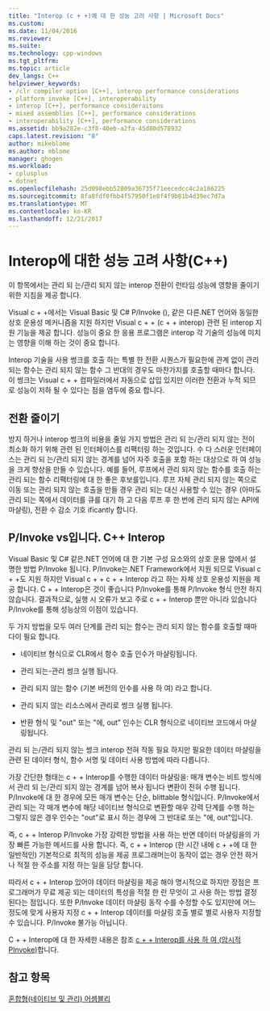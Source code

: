 ```yaml
---
title: "Interop (c + +)에 대 한 성능 고려 사항 | Microsoft Docs"
ms.custom: 
ms.date: 11/04/2016
ms.reviewer: 
ms.suite: 
ms.technology: cpp-windows
ms.tgt_pltfrm: 
ms.topic: article
dev_langs: C++
helpviewer_keywords:
- /clr compiler option [C++], interop performance considerations
- platform invoke [C++], interoperability
- interop [C++], performance consideraitons
- mixed assemblies [C++], performance considerations
- interoperability [C++], performance considerations
ms.assetid: bb9a282e-c3f8-40eb-a2fa-45d80d578932
caps.latest.revision: "8"
author: mikeblome
ms.author: mblome
manager: ghogen
ms.workload:
- cplusplus
- dotnet
ms.openlocfilehash: 25d098ebb52809a36735f71eecedcc4c2a186225
ms.sourcegitcommit: 8fa8fdf0fbb4f57950f1e8f4f9b81b4d39ec7d7a
ms.translationtype: MT
ms.contentlocale: ko-KR
ms.lasthandoff: 12/21/2017
---
```

# <a name="performance-considerations-for-interop-c"></a>Interop에 대한 성능 고려 사항(C++)
이 항목에서는 관리 되 는/관리 되지 않는 interop 전환이 런타임 성능에 영향을 줄이기 위한 지침을 제공 합니다.  
  
 Visual c + +에서는 Visual Basic 및 C# P/Invoke (), 같은 다른.NET 언어와 동일한 상호 운용성 메커니즘을 지원 하지만 Visual c + + (c + + interop) 관련 된 interop 지원 기능을 제공 합니다. 성능이 중요 한 응용 프로그램은 interop 각 기술의 성능에 미치는 영향을 이해 하는 것이 중요 합니다.  
  
 Interop 기술을 사용 썽크를 호출 하는 특별 한 전환 시퀀스가 필요한에 관계 없이 관리 되는 함수는 관리 되지 않는 함수 그 반대의 경우도 마찬가지를 호출할 때마다 합니다. 이 썽크는 Visual c + + 컴파일러에서 자동으로 삽입 있지만 이러한 전환과 누적 되므로 성능이 저하 될 수 있다는 점을 염두에 중요 합니다.  
  
## <a name="reducing-transitions"></a>전환 줄이기  
 방지 하거나 interop 썽크의 비용을 줄일 가지 방법은 관리 되 는/관리 되지 않는 전이 최소화 하기 위해 관련 된 인터페이스를 리팩터링 하는 것입니다. 수 다 스러운 인터페이스는 관리 되 는/관리 되지 않는 경계를 넘어 자주 호출을 포함 하는 대상으로 하 여 성능을 크게 향상을 만들 수 있습니다. 예를 들어, 루프에서 관리 되지 않는 함수를 호출 하는 관리 되는 함수 리팩터링에 대 한 좋은 후보를입니다. 루프 자체 관리 되지 않는 쪽으로 이동 또는 관리 되지 않는 호출을 만들 경우 관리 되는 대신 사용할 수 있는 경우 (아마도 관리 되는 쪽에서 데이터를 큐를 대기 하 고 다음 루프 후 한 번에 관리 되지 않는 API에 마샬링), 전환 수 감소 기호 ificantly 합니다.  
  
## <a name="pinvoke-vs-c-interop"></a>P/Invoke vs입니다. C++ Interop  
 Visual Basic 및 C# 같은.NET 언어에 대 한 기본 구성 요소와의 상호 운용 앞에서 설명한 방법 P/Invoke 됩니다. P/Invoke는.NET Framework에서 지원 되므로 Visual c + +도 지원 하지만 Visual c + + c + + Interop 라고 하는 자체 상호 운용성 지원을 제공 합니다. C + + Interop은 것이 좋습니다 P/Invoke를 통해 P/Invoke 형식 안전 하지 않습니다. 결과적으로, 실행 시 오류가 보고 주로 c + + Interop 뿐만 아니라 있습니다 P/Invoke를 통해 성능상의 이점이 있습니다.  
  
 두 가지 방법을 모두 여러 단계를 관리 되는 함수는 관리 되지 않는 함수를 호출할 때마다이 필요 합니다.  
  
-   네이티브 형식으로 CLR에서 함수 호출 인수가 마샬링됩니다.  
  
-   관리 되는-관리 썽크 실행 됩니다.  
  
-   관리 되지 않는 함수 (기본 버전의 인수를 사용 하 여) 라고 합니다.  
  
-   관리 되지 않는 리소스에서 관리로 썽크 실행 됩니다.  
  
-   반환 형식 및 "out" 또는 "에, out" 인수는 CLR 형식으로 네이티브 코드에서 마샬링됩니다.  
  
 관리 되 는/관리 되지 않는 썽크 interop 전혀 작동 필요 하지만 필요한 데이터 마샬링을 관련 된 데이터 형식, 함수 서명 및 데이터 사용 방법에 따라 다릅니다.  
  
 가장 간단한 형태는 c + + Interop를 수행한 데이터 마샬링을: 매개 변수는 비트 방식에서 관리 되 는/관리 되지 않는 경계를 넘어 복사 됩니다 변환이 전혀 수행 됩니다. P/Invoke에 대 한 경우에 모든 매개 변수는 단순, blittable 형식입니다. P/Invoke에서 관리 되는 각 매개 변수에 해당 네이티브 형식으로 변환할 매우 강력 단계를 수행 하는 그렇지 않은 경우 인수는 "out"로 표시 하는 경우에 그 반대로 또는 "에, out"입니다.  
  
 즉, c + + Interop P/Invoke 가장 강력한 방법을 사용 하는 반면 데이터 마샬링을의 가장 빠른 가능한 메서드를 사용 합니다. 즉, c + + Interop (한 시간 내에 c + +에 대 한 일반적인) 기본적으로 최적의 성능을 제공 프로그래머는이 동작이 없는 경우 안전 하거나 적절 한 주소를 지정 하는 일을 담당 합니다.  
  
 따라서 c + + Interop 있어야 데이터 마샬링을 제공 해야 명시적으로 하지만 장점은 프로그래머가 무료 제공 되는 데이터의 특성을 적절 한 란 무엇이 고 사용 하는 방법 결정 된다는 점입니다. 또한 P/Invoke 데이터 마샬링 동작 수를 수정할 수도 있지만에 어느 정도에 맞게 사용자 지정 c + + Interop 데이터를 마샬링 호출 별로 별로 사용자 지정할 수 있습니다. P/Invoke 불가능 아닙니다.  
  
 C + + Interop에 대 한 자세한 내용은 참조 [c + + Interop를 사용 하 여 (암시적 PInvoke)](../dotnet/using-cpp-interop-implicit-pinvoke.md)합니다.  
  
## <a name="see-also"></a>참고 항목  
 [혼합형(네이티브 및 관리) 어셈블리](../dotnet/mixed-native-and-managed-assemblies.md)